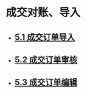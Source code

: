 # 成交对账、导入

* ## [5.1 成交订单导入](/4/41-cheng-jiao-ding-dan-dao-ru.md)
* ## [5.2 成交订单审核](/4/42-cheng-jiao-ding-dan-shen-he.md)
* ## [5.3 成交订单编辑](/4/43-cheng-jiao-ding-dan-bian-ji.md)

## 



